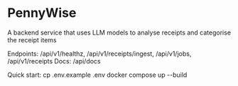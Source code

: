 # PennyWise
A backend service that uses LLM models to analyse receipts and categorise the receipt items

Endpoints: /api/v1/healthz, /api/v1/receipts/ingest, /api/v1/jobs, /api/v1/receipts
Docs: /api/docs

Quick start:
  cp .env.example .env
  docker compose up --build
